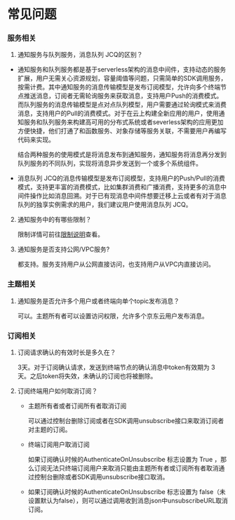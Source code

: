 # 常见问题

### 服务相关

1. 通知服务与队列服务，消息队列 JCQ的区别？


- 通知服务和队列服务都是基于serverless架构的消息中间件，支持动态的服务扩展，用户无需关心资源规划，容量阈值等问题，只需简单的SDK调用服务，按需计费。其中通知服务的消息传输模型是发布订阅模型，允许向多个终端节点推送消息，订阅者无需轮询服务来获取消息，支持用户Push的消费模式。而队列服务的消息传输模型是点对点队列模型，用户需要通过轮询模式来消费消息，支持用户的Pull的消费模式。对于在云上构建全新应用的用户，使用通知服务和队列服务来构建高可用的分布式系统或者severless架构的应用更加方便快捷，他们打通了和函数服务、对象存储等服务关联，不需要用户再编写代码来实现。

  结合两种服务的使用模式是将消息发布到通知服务，通知服务将消息再分发到队列服务的不同队列，实现将消息异步发送到一个或多个系统组件。

- 消息队列 JCQ的消息传输模型是发布订阅模型，支持用户的Push/Pull的消费模式，支持更丰富的消费模式，比如集群消费和广播消费，支持更多的消息中间件操作比如消息回溯。对于已有现消息中间件想要迁移上云或者有对于消息队列的独享实例需求的用户，我们建议用户使用消息队列 JCQ。

2. 通知服务中的有哪些限制？

   限制详情可前往[限制说明](../Introduction/restrictions.md)查看。

3. 通知服务是否支持公网/VPC服务?

   都支持。服务支持用户从公网直接访问，也支持用户从VPC内直接访问。

### 主题相关

1. 通知服务是否允许多个用户或者终端向单个topic发布消息？

   可以。主题所有者可以设置访问权限，允许多个京东云用户发布消息。

### 订阅相关

1. 订阅请求确认的有效时长是多久在？

   3天。对于订阅确认请求，发送到终端节点的确认消息中token有效期为 3 天。之后token将失效，未确认的订阅也将被删除。

2. 订阅终端用户如何取消订阅？

   - 主题所有者或者订阅所有者取消订阅

     可以通过控制台删除订阅或者在SDK调用unsubscribe接口来取消订阅者对主题的订阅。

   - 终端订阅用户取消订阅

     如果订阅确认时候的AuthenticateOnUnsubscribe 标志设置为 True ，那么订阅无法只终端订阅用户来取消只能由主题所有者或订阅所有者取消通过控制台删除或者SDK调用unsubscribe接口取消。

   - 如果订阅确认时候的AuthenticateOnUnsubscribe 标志设置为 false（未设置默认为false），则可以通过调用收到消息json中unsubscribeURL取消订阅。
